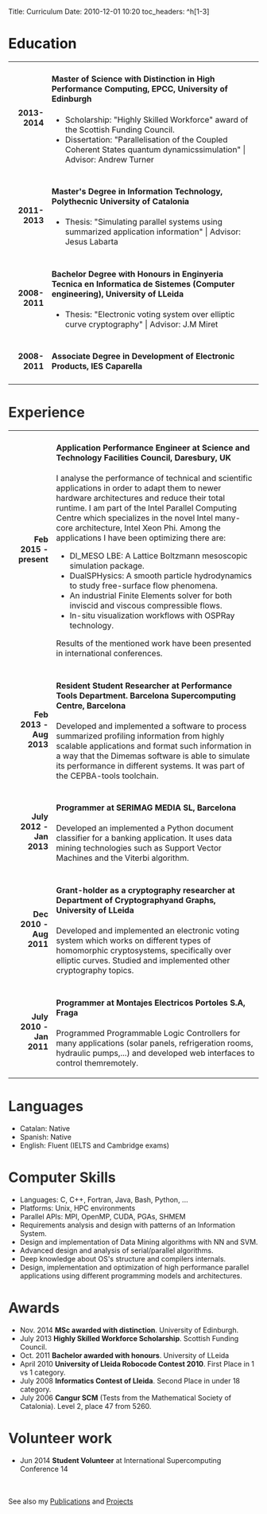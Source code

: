 Title: Curriculum
Date: 2010-12-01 10:20
toc_headers: ^h[1-3]

<h1 class="fa fa-university fa-2x"> Education</h1>

<table class="table table-striped">
<tbody>
<tr>
<td align="right"><h4>2013-2014</h4></td>
<td align="left"><h4>Master of Science with Distinction in <b>High Performance Computing</b>, EPCC, University of Edinburgh</h4>
<ul>
	<li>Scholarship:  "Highly Skilled Workforce" award of the Scottish Funding Council.</li>
	<li>Dissertation: "Parallelisation of the Coupled Coherent States quantum dynamicssimulation" | Advisor: Andrew Turner</li>
</ul>
</td>
</tr>

<tr>
<td align="right"><h4>2011-2013</h4></td>
<td align="left"><h4>Master's Degree in <b>Information Technology</b>, Polythecnic University of Catalonia</h4>
<ul>
	<li>Thesis: "Simulating parallel systems using summarized application information" | Advisor: Jesus Labarta</li>
</ul>
</td>
</tr>

<tr>
<td align="right"><h4>2008-2011</h4></td>
<td align="left"><h4>Bachelor Degree with Honours in <b>Enginyeria Tecnica en Informatica de Sistemes</b> (Computer engineering), University of LLeida</h4>
<ul>
	<li>Thesis: "Electronic voting system over elliptic curve cryptography" | Advisor: J.M Miret</li>
</ul>
</td>
</tr>

<tr>
<td align="right"><h4>2008-2011</h4></td>
<td align="left"><h4>Associate Degree in <b>Development of Electronic Products</b>, IES Caparella</h4>
</td>
</tr>

</tbody>
</table>


<h1 class="fa fa-wrench fa-2x" style="color:#2D2D2D"> Experience</h1>

<table class="table table-striped">
<tbody>

<tr>
<td align="right"><h4>Feb 2015 - present</h4></td>
<td align="left"><h4>Application Performance Engineer at <b>Science and Technology Facilities Council</b>, Daresbury, UK</h4>
<p>
I analyse the performance of technical and scientific applications in order to adapt them to newer hardware architectures and reduce their total runtime. I am part of the Intel Parallel Computing Centre which specializes in the novel Intel many-core architecture, Intel Xeon Phi. Among the applications I have been optimizing there are:
<ul>
<li> Dl_MESO LBE: A Lattice Boltzmann mesoscopic simulation package. </li>
<li>DualSPHysics: A smooth particle hydrodynamics to study free-surface flow phenomena.</li>
<li>An industrial Finite Elements solver for both inviscid and viscous compressible flows.</li>
<li>In-situ visualization workflows with OSPRay technology.</li>
</ul>
Results of the mentioned work have been presented in international conferences.
</p>
</td>
</tr>

<tr>
<td align="right"><h4>Feb 2013 - Aug 2013</h4></td>
<td align="left"><h4>Resident Student Researcher at <b>Performance Tools Department. Barcelona Supercomputing Centre</b>, Barcelona</h4>
<p>
Developed and implemented a software to process summarized profiling information from highly scalable applications and format such information in a way that the Dimemas software is able to simulate its performance in different systems. It was part of the CEPBA-tools toolchain.
</p>
</td>
</tr>

<tr>
<td align="right"><h4>July 2012 - Jan 2013</h4></td>
<td align="left"><h4>Programmer at <b>SERIMAG MEDIA SL</b>, Barcelona</h4>
<p>
Developed an implemented a Python document classifier for a banking application. It uses data mining technologies such as Support Vector Machines and the Viterbi algorithm.
</p>
</td>
</tr>

<tr>
<td align="right"><h4>Dec 2010 -Aug 2011</h4></td>
<td align="left"><h4>Grant-holder as a cryptography researcher at <b>Department of Cryptographyand Graphs</b>, University of LLeida</h4>
<p>
Developed and implemented an electronic voting system which works on different types
of homomorphic cryptosystems, specifically over elliptic curves. Studied and implemented other cryptography topics.
</p>
</td>
</tr>

<tr>
<td align="right"><h4>July 2010 - Jan 2011</h4></td>
<td align="left"><h4>Programmer at <b>Montajes Electricos Portoles S.A</b>, Fraga</h4>
<p>
Programmed Programmable Logic Controllers for many applications (solar panels, refrigeration rooms, hydraulic pumps,...) and developed web interfaces to control themremotely.
</p>
</td>
</tr>

</tbody>
</table>

<h1 class="fa fa-globe fa-2x" style="color:#2D2D2D"> Languages</h1>

* Catalan: Native
* Spanish: Native
* English: Fluent (IELTS and Cambridge exams)


<h1 class="fa fa-laptop fa-2x" style="color:#2D2D2D"> Computer Skills </h1>

* Languages: C, C++, Fortran, Java, Bash, Python, ...
* Platforms: Unix, HPC environments
* Parallel APIs: MPI, OpenMP, CUDA, PGAs, SHMEM
* Requirements analysis and design with patterns of an Information System.
* Design and implementation of Data Mining algorithms with NN and SVM.
* Advanced design and analysis of serial/parallel algorithms.
* Deep knowledge about OS's structure and compilers internals.
* Design, implementation and optimization of high performance parallel applications using different programming models and architectures.


<h1 class="fa fa-trophy fa-2x" style="color:#2D2D2D"> Awards </h1>

* Nov. 2014 **MSc awarded with distinction**. University of Edinburgh.
* July 2013 **Highly Skilled Workforce Scholarship**. Scottish Funding Council.
* Oct. 2011 **Bachelor awarded with honours**. University of LLeida
* April 2010 **University of Lleida Robocode Contest 2010**. First Place in 1 vs 1 category.
* July 2008 **Informatics Contest of Lleida**. Second Place in under 18 category.
* July 2006 **Cangur SCM** (Tests from the Mathematical Society of Catalonia). Level 2, place 47 from 5260.

<h1 class="fa fa-heart fa-2x" style="color:#2D2D2D"> Volunteer work </h1>

* Jun 2014 **Student Volunteer** at International Supercomputing Conference 14


<br/><br/>
See also my [Publications]({filename}/pages/Publications.md) and [Projects]({filename}/pages/Projects.md)
